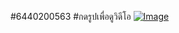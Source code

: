 #6440200563
#กดรูปเพื่อดูวิดีโอ
[![Image](https://github.com/user-attachments/assets/34a79218-2453-4bb4-9ccf-819d15a06fb0)](https://www.youtube.com/watch?v=nCxU3os6QbQ)
